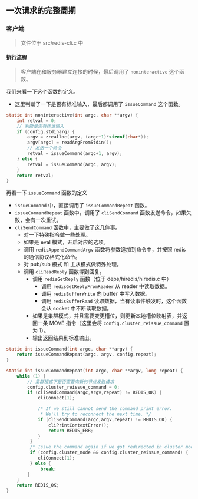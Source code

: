## 一次请求的完整周期

### 客户端
> 文件位于 src/redis-cli.c 中
#### 执行流程
> 客户端在和服务器建立连接的时候，最后调用了 `noninteractive` 这个函数。

我们来看一下这个函数的定义。

* 这里判断了一下是否有标准输入，最后都调用了 `issueCommand` 这个函数。

```c
static int noninteractive(int argc, char **argv) {
    int retval = 0;
    // 判断是否有标准输入
    if (config.stdinarg) {
        argv = zrealloc(argv, (argc+1)*sizeof(char*));
        argv[argc] = readArgFromStdin();
        // 发送一个命令
        retval = issueCommand(argc+1, argv);
    } else {
        retval = issueCommand(argc, argv);
    }
    return retval;
}
```

再看一下 `issueCommand` 函数的定义

* `issueCommand` 中，直接调用了 `issueCommandRepeat` 函数。
* `issueCommandRepeat` 函数中，调用了 `cliSendCommand` 函数发送命令，如果失败，会有一次重试。
* `cliSendCommand` 函数中，主要做了这几件事。
    * 对一下特殊指令做一些处理。
    * 如果是 eval 模式，开启对应的选项。
    * 调用 `redisAppendCommandArgv` 函数将参数追加到命令中，并按照 redis 的通信协议格式化命令。
    * 对 pub/sub 模式 和 主从模式做特殊处理。
    * 调用 `cliReadReply` 函数得到回复。
        * 调用 `redisGetReply` 函数（位于 deps/hiredis/hiredis.c 中）
            * 调用 `redisGetReplyFromReader` 从 reader 中读取数据。
            * 调用 `redisBufferWrite` 向 buffer 中写入数据。
            * 调用 `redisBufferRead` 读取数据，当有读事件触发时，这个函数会从 socket 中不断读取数据。
        * 如果是集群模式，并且需要变更槽位，则更新本地槽位映射表，并返回一条 MOVE 指令（这里会将 `config.cluster_reissue_command` 置为 1）。
        * 输出返回结果到标准输出。

```c
static int issueCommand(int argc, char **argv) {
    return issueCommandRepeat(argc, argv, config.repeat);
}

static int issueCommandRepeat(int argc, char **argv, long repeat) {
    while (1) {
        // 集群模式下是否需要向新的节点发送请求
        config.cluster_reissue_command = 0;
        if (cliSendCommand(argc,argv,repeat) != REDIS_OK) {
            cliConnect(1);

            /* If we still cannot send the command print error.
             * We'll try to reconnect the next time. */
            if (cliSendCommand(argc,argv,repeat) != REDIS_OK) {
                cliPrintContextError();
                return REDIS_ERR;
            }
         }
         /* Issue the command again if we got redirected in cluster mode */
         if (config.cluster_mode && config.cluster_reissue_command) {
            cliConnect(1);
         } else {
             break;
        }
    }
    return REDIS_OK;
}
```